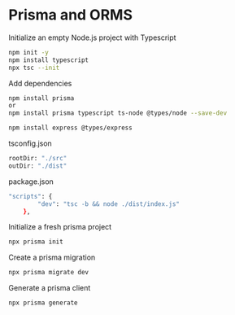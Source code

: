 # Prisma and ORMS

Initialize an empty Node.js project with Typescript

```bash
npm init -y
npm install typescript
npx tsc --init
```

Add dependencies

```bash
npm install prisma
or
npm install prisma typescript ts-node @types/node --save-dev
```

```bash
npm install express @types/express
```

tsconfig.json

```bash
rootDir: "./src"
outDir: "./dist"
```

package.json

```bash
"scripts": {
        "dev": "tsc -b && node ./dist/index.js"
    },
```

Initialize a fresh prisma project

```bash
npx prisma init
```

Create a prisma migration

```bash
npx prisma migrate dev
```

Generate a prisma client

```bash
npx prisma generate
```
